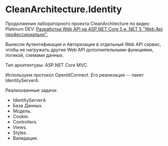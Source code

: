 # CleanArchitecture.Identity
Продолжение лабораторного проекта CleanArchitecture по видео Platinum DEV: [Разработка Web API на ASP.NET Core 5 и .NET 5 "Web Api профессионально".](https://www.youtube.com/playlist?list=PLEtg-LdqEKXbpq4RtUp1hxZ6ByGjnvQs4)

Вынесли Аутентификация и Авторизация в отдельный Web API сервис, чтобы не нагружать другие Web API дополнительными функциями, логикой, схемами данных.

Тип архитектуры: ASP.NET Core MVC.

Используем протокол OpenIdConnect. Его реализация -- пакет IdentityServer4.

Реализованные задачи:
- IdentityServer4.
- База Данных.
- Модель.
- Cookie.
- Controllers.
- Views.
- Styles.
- Валидация.

